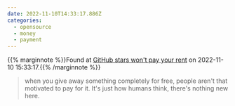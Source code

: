 ```yaml
---
date: 2022-11-10T14:33:17.886Z
categories:
  - opensource
  - money
  - payment
---
```

{{% marginnote %}}Found at [GitHub stars won't pay your rent](https://kitze.io/posts/github-stars-wont-pay-your-rent) on 2022-11-10 15:33:17.{{% /marginnote %}}

> when you give away something completely for free, people aren't that motivated to pay for it. It's just how humans think, there's nothing new here.


